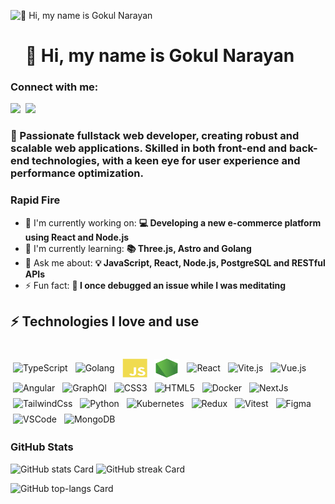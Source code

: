 ![👋 Hi, my name is Gokul Narayan](https://user-images.githubusercontent.com/10498744/210012254-234538ff-d198-48aa-8964-37e6fd45d227.gif)

<div id="toc">
  <ul align="left" style="list-style: none">
    <summary>
      <h1>
        👋 Hi, my name is Gokul Narayan
      </h1>
    </summary>
  </ul>
</div>

**<h3 align="left">Connect with me:</h3>** 
<p align="left"><a href="gokul.narayan1809@gmail.com" target="_blank"><img src="https://img.shields.io/badge/Gmail-D14836?style=for-the-badge&logo=gmail&logoColor=white" height="28" style="margin-right: 4px"></a> <a href="https://www.linkedin.com/in/gokul-narayan-09/" target="_blank"><img src="https://img.shields.io/badge/LinkedIn-0077B5?style=for-the-badge&logo=linkedin&logoColor=white" height="28" style="margin-right: 4px"></a></p>

 **<h3 align="left">🚀 Passionate fullstack web developer, creating robust and scalable web applications. Skilled in both front-end and back-end technologies, with a keen eye for user experience and performance optimization.</h3>**

**<h3 align="left">Rapid Fire</h3>**

- 💼 I'm currently working on: **💻 Developing a new e-commerce platform using React and Node.js**
- 🌱 I'm currently learning: **📚 Three.js, Astro and Golang**
- 💬 Ask me about: **💡 JavaScript, React, Node.js, PostgreSQL and RESTful APIs**
- ⚡ Fun fact: **🎢 I once debugged an issue while I was meditating**




## ⚡ Technologies I love and use

<div style="display: inline_block"><br>
	<img style="margin: 4px" align="center" alt="TypeScript" height="30" width="40" src="https://cdn.jsdelivr.net/gh/devicons/devicon/icons/typescript/typescript-original.svg">
	<img style="margin: 4px" align="center" alt="Golang" height="30" width="40" src="https://cdn.jsdelivr.net/gh/devicons/devicon/icons/go/go-original.svg">
  <img style="margin: 4px" align="center" alt="JavaScript" height="30" width="40" src="https://raw.githubusercontent.com/devicons/devicon/master/icons/javascript/javascript-plain.svg">
  <img style="margin: 4px" align="center" alt="Node.js" height="30" width="40" src="https://raw.githubusercontent.com/devicons/devicon/master/icons/nodejs/nodejs-original.svg">
  <img style="margin: 4px" align="center" alt="React" height="30" width="40" src="https://cdn.jsdelivr.net/gh/devicons/devicon/icons/react/react-original.svg">
	<img style="margin: 4px" align="center" alt="Vite.js" height="30" width="40" src="https://upload.wikimedia.org/wikipedia/commons/f/f1/Vitejs-logo.svg">
  <img style="margin: 4px" align="center" alt="Vue.js" height="30" width="40" src="https://cdn.jsdelivr.net/gh/devicons/devicon/icons/vuejs/vuejs-original.svg"> 
  <img style="margin: 4px" align="center" alt="Angular" height="30" width="40" src="https://cdn.jsdelivr.net/gh/devicons/devicon/icons/angularjs/angularjs-original.svg">
	<img style="margin: 4px" align="center" alt="GraphQl" height="30" width="40" src="https://cdn.jsdelivr.net/gh/devicons/devicon/icons/graphql/graphql-plain.svg">
	<img style="margin: 4px" align="center" alt="CSS3" height="30" width="40" src="https://cdn.jsdelivr.net/gh/devicons/devicon/icons/css3/css3-original.svg">
	<img style="margin: 4px" align="center" alt="HTML5" height="30" width="40" src="https://cdn.jsdelivr.net/gh/devicons/devicon/icons/html5/html5-original.svg">
	<img style="margin: 4px" align="center" alt="Docker" height="30" width="40" src="https://cdn.jsdelivr.net/gh/devicons/devicon/icons/docker/docker-original.svg">
	<img style="margin: 4px" align="center" alt="NextJs" height="30" width="40" src="https://cdn.jsdelivr.net/gh/devicons/devicon/icons/nextjs/nextjs-original.svg">
	<img style="margin: 4px" align="center" alt="TailwindCss" height="30" width="40" src="https://upload.wikimedia.org/wikipedia/commons/d/d5/Tailwind_CSS_Logo.svg">
	<img style="margin: 4px" align="center" alt="Python" height="30" width="40" src="https://cdn.jsdelivr.net/gh/devicons/devicon/icons/python/python-original.svg">
  <img style="margin: 4px" align="center" alt="Kubernetes" height="30" width="40" src="https://cdn.jsdelivr.net/gh/devicons/devicon/icons/kubernetes/kubernetes-original.svg">
	<img style="margin: 4px" align="center" alt="Redux" height="30" width="40" src="https://cdn.jsdelivr.net/gh/devicons/devicon/icons/redux/redux-original.svg">
  <img style="margin: 4px" align="center" alt="Vitest" height="30" width="40" src="https://cdn.jsdelivr.net/gh/devicons/devicon@latest/icons/vitest/vitest-original.svg"> 
  <img style="margin: 4px" align="center" alt="Figma" height="30" width="40" src="https://cdn.jsdelivr.net/gh/devicons/devicon@latest/icons/figma/figma-original.svg">
  <img style="margin: 4px" align="center" alt="VSCode" height="30" width="40" src="https://cdn.jsdelivr.net/gh/devicons/devicon@latest/icons/vscode/vscode-original.svg"> 
  <img style="margin: 4px" align="center" alt="MongoDB" height="30" width="40" src="https://cdn.jsdelivr.net/gh/devicons/devicon@latest/icons/mongodb/mongodb-original-wordmark.svg">
</div>  


 **<h3 align="left">GitHub Stats</h3>**

<p align="left">
  <img width="48%" src="https://github-readme-stats.vercel.app/api?username=GokulSNarayan&theme=react&hide_title=false&hide_rank=false&show_icons=false&include_all_commits=false&count_private=true&line_height=23" alt="GitHub stats Card" />
  <img width="48%" src="https://streak-stats.demolab.com/?user=GokulSNarayan&theme=react&hide_border=false&date_format=M+j%5B%2C+Y%5D&mode=daily&hide_total_contributions=false&hide_current_streak=false&hide_longest_streak=false&card_height=200" alt="GitHub streak Card" />
</p>

<p align="left">
  <img width="48%" src="https://github-readme-stats.vercel.app/api/top-langs?username=GokulSNarayan&theme=react&hide_title=false&layout=compact&langs_count=6&hide_progress=false&card_width=400" alt="GitHub top-langs Card" />
</p>

  

  
  
<!--
**GokulSNarayan/GokulSNarayan** is a ✨ _special_ ✨ repository because its `README.md` (this file) appears on your GitHub profile.

Here are some ideas to get you started:

- 🔭 I’m currently working on ...
- 🌱 I’m currently learning ...
- 👯 I’m looking to collaborate on ...
- 🤔 I’m looking for help with ... 
- 💬 Ask me about ...
- 📫 How to reach me: ...
- 😄 Pronouns: ...
- ⚡ Fun fact: ...
  -->
